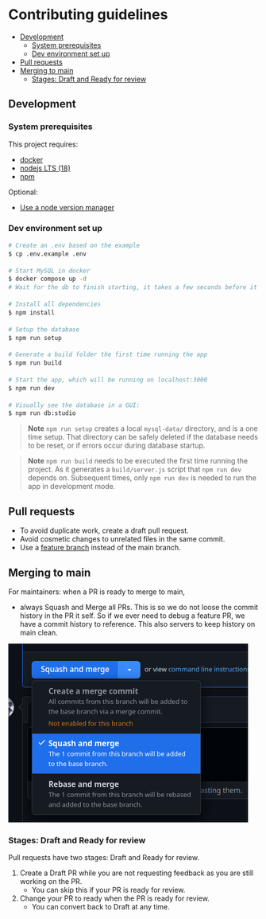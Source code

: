 # Contributing guidelines

<!-- vim-markdown-toc GFM -->

-  [Development](#development)
   -  [System prerequisites](#system-prerequisites)
   -  [Dev environment set up](#dev-environment-set-up)
-  [Pull requests](#pull-requests)
-  [Merging to main](#merging-to-main)
   -  [Stages: Draft and Ready for review](#stages-draft-and-ready-for-review)

<!-- vim-markdown-toc -->

## Development

### System prerequisites

This project requires:

-  [docker](https://docs.docker.com/get-docker/)
-  [nodejs LTS (18)](https://nodejs.org/en/download/)
-  [npm](https://docs.npmjs.com/downloading-and-installing-node-js-and-npm)

Optional:

-  [Use a node version manager](https://docs.npmjs.com/downloading-and-installing-node-js-and-npm#using-a-node-version-manager-to-install-nodejs-and-npm)

### Dev environment set up

```bash
# Create an .env based on the example
$ cp .env.example .env

# Start MySQL in docker
$ docker compose up -d
# Wait for the db to finish starting, it takes a few seconds before it's ready...

# Install all dependencies
$ npm install

# Setup the database
$ npm run setup

# Generate a build folder the first time running the app
$ npm run build

# Start the app, which will be running on localhost:3000
$ npm run dev

# Visually see the database in a GUI:
$ npm run db:studio
```

> **Note** `npm run setup` creates a local `mysql-data/` directory, and is a one time setup. That directory can be safely deleted if the database needs to be reset, or if errors occur during database startup.

> **Note** `npm run build` needs to be executed the first time running the project. As it generates a `build/server.js` script that `npm run dev` depends on. Subsequent times, only `npm run dev` is needed to run the app in development mode.

## Pull requests

-  To avoid duplicate work, create a draft pull request.
-  Avoid cosmetic changes to unrelated files in the same commit.
-  Use a [feature branch](https://www.atlassian.com/git/tutorials/comparing-workflows) instead of the main branch.

## Merging to main

For maintainers: when a PR is ready to merge to main,

-  always Squash and Merge all PRs. This is so we do not loose the commit history in the PR it self. So if we ever need to debug a feature PR, we have a commit history to reference. This also servers to keep history on main clean.

![squash_and_merge](img/squash_and_merge.png)

### Stages: Draft and Ready for review

Pull requests have two stages: Draft and Ready for review.

1. Create a Draft PR while you are not requesting feedback as you are still working on the PR.
   -  You can skip this if your PR is ready for review.
2. Change your PR to ready when the PR is ready for review.
   -  You can convert back to Draft at any time.
